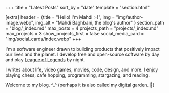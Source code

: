 +++
title = "Latest Posts"
sort_by = "date"
template = "section.html"

[extra]
header = {title = "Hello! I'm Mahdi :-)", img = "img/author-image.webp", img_alt = "Mahdi Baghbani, the blog's author" }
section_path = "blog/_index.md"
max_posts = 4
projects_path = "projects/_index.md"
max_projects = 3
show_projects_first = false
social_media_card = "img/social_cards/index.webp"
+++

I'm a software engineer drawn to building products that positively impact our lives and the planet.
I develop free and open-source software by day and play [League of Legends](https://www.leagueoflegends.com) by night.

I writes about life, video games, movies, code, design, and more. I enjoy playing chess, cafe hopping, programming, stargazing, and reading.

Welcome to my blog. ^_^ (perhaps it is also called my digital garden. 🌱)

